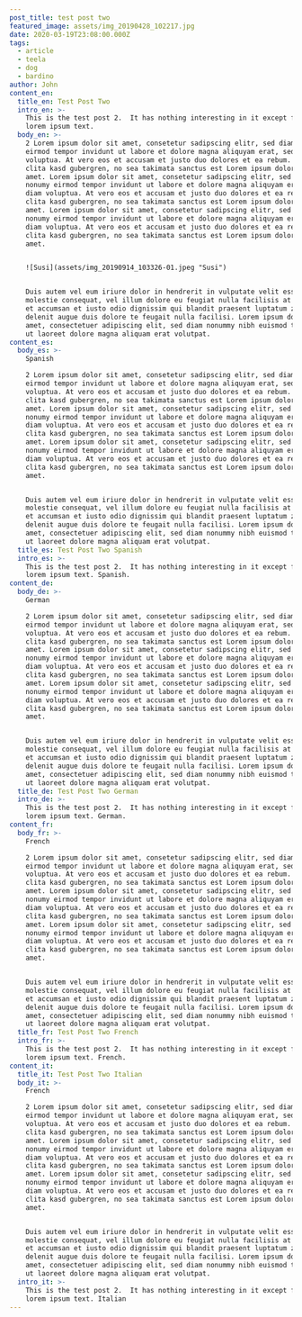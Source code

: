 ```yaml
---
post_title: test post two
featured_image: assets/img_20190428_102217.jpg
date: 2020-03-19T23:08:00.000Z
tags:
  - article
  - teela
  - dog
  - bardino
author: John
content_en:
  title_en: Test Post Two
  intro_en: >-
    This is the test post 2.  It has nothing interesting in it except for some
    lorem ipsum text.
  body_en: >-
    2 Lorem ipsum dolor sit amet, consetetur sadipscing elitr, sed diam nonumy
    eirmod tempor invidunt ut labore et dolore magna aliquyam erat, sed diam
    voluptua. At vero eos et accusam et justo duo dolores et ea rebum. Stet
    clita kasd gubergren, no sea takimata sanctus est Lorem ipsum dolor sit
    amet. Lorem ipsum dolor sit amet, consetetur sadipscing elitr, sed diam
    nonumy eirmod tempor invidunt ut labore et dolore magna aliquyam erat, sed
    diam voluptua. At vero eos et accusam et justo duo dolores et ea rebum. Stet
    clita kasd gubergren, no sea takimata sanctus est Lorem ipsum dolor sit
    amet. Lorem ipsum dolor sit amet, consetetur sadipscing elitr, sed diam
    nonumy eirmod tempor invidunt ut labore et dolore magna aliquyam erat, sed
    diam voluptua. At vero eos et accusam et justo duo dolores et ea rebum. Stet
    clita kasd gubergren, no sea takimata sanctus est Lorem ipsum dolor sit
    amet.


    ![Susi](assets/img_20190914_103326-01.jpeg "Susi")


    Duis autem vel eum iriure dolor in hendrerit in vulputate velit esse
    molestie consequat, vel illum dolore eu feugiat nulla facilisis at vero eros
    et accumsan et iusto odio dignissim qui blandit praesent luptatum zzril
    delenit augue duis dolore te feugait nulla facilisi. Lorem ipsum dolor sit
    amet, consectetuer adipiscing elit, sed diam nonummy nibh euismod tincidunt
    ut laoreet dolore magna aliquam erat volutpat.
content_es:
  body_es: >-
    Spanish

    2 Lorem ipsum dolor sit amet, consetetur sadipscing elitr, sed diam nonumy
    eirmod tempor invidunt ut labore et dolore magna aliquyam erat, sed diam
    voluptua. At vero eos et accusam et justo duo dolores et ea rebum. Stet
    clita kasd gubergren, no sea takimata sanctus est Lorem ipsum dolor sit
    amet. Lorem ipsum dolor sit amet, consetetur sadipscing elitr, sed diam
    nonumy eirmod tempor invidunt ut labore et dolore magna aliquyam erat, sed
    diam voluptua. At vero eos et accusam et justo duo dolores et ea rebum. Stet
    clita kasd gubergren, no sea takimata sanctus est Lorem ipsum dolor sit
    amet. Lorem ipsum dolor sit amet, consetetur sadipscing elitr, sed diam
    nonumy eirmod tempor invidunt ut labore et dolore magna aliquyam erat, sed
    diam voluptua. At vero eos et accusam et justo duo dolores et ea rebum. Stet
    clita kasd gubergren, no sea takimata sanctus est Lorem ipsum dolor sit
    amet.


    Duis autem vel eum iriure dolor in hendrerit in vulputate velit esse
    molestie consequat, vel illum dolore eu feugiat nulla facilisis at vero eros
    et accumsan et iusto odio dignissim qui blandit praesent luptatum zzril
    delenit augue duis dolore te feugait nulla facilisi. Lorem ipsum dolor sit
    amet, consectetuer adipiscing elit, sed diam nonummy nibh euismod tincidunt
    ut laoreet dolore magna aliquam erat volutpat.
  title_es: Test Post Two Spanish
  intro_es: >-
    This is the test post 2.  It has nothing interesting in it except for some
    lorem ipsum text. Spanish.
content_de:
  body_de: >-
    German

    2 Lorem ipsum dolor sit amet, consetetur sadipscing elitr, sed diam nonumy
    eirmod tempor invidunt ut labore et dolore magna aliquyam erat, sed diam
    voluptua. At vero eos et accusam et justo duo dolores et ea rebum. Stet
    clita kasd gubergren, no sea takimata sanctus est Lorem ipsum dolor sit
    amet. Lorem ipsum dolor sit amet, consetetur sadipscing elitr, sed diam
    nonumy eirmod tempor invidunt ut labore et dolore magna aliquyam erat, sed
    diam voluptua. At vero eos et accusam et justo duo dolores et ea rebum. Stet
    clita kasd gubergren, no sea takimata sanctus est Lorem ipsum dolor sit
    amet. Lorem ipsum dolor sit amet, consetetur sadipscing elitr, sed diam
    nonumy eirmod tempor invidunt ut labore et dolore magna aliquyam erat, sed
    diam voluptua. At vero eos et accusam et justo duo dolores et ea rebum. Stet
    clita kasd gubergren, no sea takimata sanctus est Lorem ipsum dolor sit
    amet.


    Duis autem vel eum iriure dolor in hendrerit in vulputate velit esse
    molestie consequat, vel illum dolore eu feugiat nulla facilisis at vero eros
    et accumsan et iusto odio dignissim qui blandit praesent luptatum zzril
    delenit augue duis dolore te feugait nulla facilisi. Lorem ipsum dolor sit
    amet, consectetuer adipiscing elit, sed diam nonummy nibh euismod tincidunt
    ut laoreet dolore magna aliquam erat volutpat.
  title_de: Test Post Two German
  intro_de: >-
    This is the test post 2.  It has nothing interesting in it except for some
    lorem ipsum text. German.
content_fr:
  body_fr: >-
    French

    2 Lorem ipsum dolor sit amet, consetetur sadipscing elitr, sed diam nonumy
    eirmod tempor invidunt ut labore et dolore magna aliquyam erat, sed diam
    voluptua. At vero eos et accusam et justo duo dolores et ea rebum. Stet
    clita kasd gubergren, no sea takimata sanctus est Lorem ipsum dolor sit
    amet. Lorem ipsum dolor sit amet, consetetur sadipscing elitr, sed diam
    nonumy eirmod tempor invidunt ut labore et dolore magna aliquyam erat, sed
    diam voluptua. At vero eos et accusam et justo duo dolores et ea rebum. Stet
    clita kasd gubergren, no sea takimata sanctus est Lorem ipsum dolor sit
    amet. Lorem ipsum dolor sit amet, consetetur sadipscing elitr, sed diam
    nonumy eirmod tempor invidunt ut labore et dolore magna aliquyam erat, sed
    diam voluptua. At vero eos et accusam et justo duo dolores et ea rebum. Stet
    clita kasd gubergren, no sea takimata sanctus est Lorem ipsum dolor sit
    amet.


    Duis autem vel eum iriure dolor in hendrerit in vulputate velit esse
    molestie consequat, vel illum dolore eu feugiat nulla facilisis at vero eros
    et accumsan et iusto odio dignissim qui blandit praesent luptatum zzril
    delenit augue duis dolore te feugait nulla facilisi. Lorem ipsum dolor sit
    amet, consectetuer adipiscing elit, sed diam nonummy nibh euismod tincidunt
    ut laoreet dolore magna aliquam erat volutpat.
  title_fr: Test Post Two French
  intro_fr: >-
    This is the test post 2.  It has nothing interesting in it except for some
    lorem ipsum text. French.
content_it:
  title_it: Test Post Two Italian
  body_it: >-
    French

    2 Lorem ipsum dolor sit amet, consetetur sadipscing elitr, sed diam nonumy
    eirmod tempor invidunt ut labore et dolore magna aliquyam erat, sed diam
    voluptua. At vero eos et accusam et justo duo dolores et ea rebum. Stet
    clita kasd gubergren, no sea takimata sanctus est Lorem ipsum dolor sit
    amet. Lorem ipsum dolor sit amet, consetetur sadipscing elitr, sed diam
    nonumy eirmod tempor invidunt ut labore et dolore magna aliquyam erat, sed
    diam voluptua. At vero eos et accusam et justo duo dolores et ea rebum. Stet
    clita kasd gubergren, no sea takimata sanctus est Lorem ipsum dolor sit
    amet. Lorem ipsum dolor sit amet, consetetur sadipscing elitr, sed diam
    nonumy eirmod tempor invidunt ut labore et dolore magna aliquyam erat, sed
    diam voluptua. At vero eos et accusam et justo duo dolores et ea rebum. Stet
    clita kasd gubergren, no sea takimata sanctus est Lorem ipsum dolor sit
    amet.


    Duis autem vel eum iriure dolor in hendrerit in vulputate velit esse
    molestie consequat, vel illum dolore eu feugiat nulla facilisis at vero eros
    et accumsan et iusto odio dignissim qui blandit praesent luptatum zzril
    delenit augue duis dolore te feugait nulla facilisi. Lorem ipsum dolor sit
    amet, consectetuer adipiscing elit, sed diam nonummy nibh euismod tincidunt
    ut laoreet dolore magna aliquam erat volutpat.
  intro_it: >-
    This is the test post 2.  It has nothing interesting in it except for some
    lorem ipsum text. Italian
---
```


